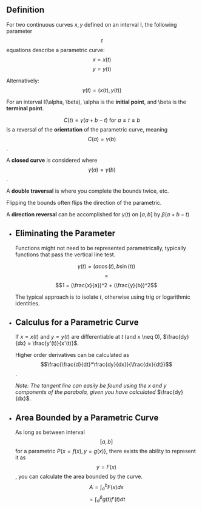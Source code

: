 ## Definition
For two continuous curves $x, y$ defined on an interval I, the following parameter $$t$$ equations describe a parametric curve:
$$x=x(t)$$
$$y=y(t)$$

Alternatively: $$\gamma(t) = (x(t), y(t))$$

For an interval I(\alpha, \beta), \alpha is the **initial point**, and \beta is the **terminal point**.

$$C(t) = \gamma (a + b -t)\text{ for }a \leq t \leq b$$
Is a reversal of the **orientation** of the parametric curve, meaning $$C(a) = \gamma(b)$$.

A **closed curve** is considered where $$\gamma(a) = \gamma(b)$$.

A **double traversal** is where you complete the bounds twice, etc.

Flipping the bounds often flips the direction of the parametric.

A **direction reversal** can be accomplished for $\gamma(t)$ on $[a, b]$ by $\beta(a+b-t)$
- ## Eliminating the Parameter
  Functions might not need to be represented parametrically, typically functions that pass the vertical line test.
  
  $$\gamma(t) = (a\cos(t),b\sin(t))$$
  $$=$$
  $$1 = (\frac{x}{a})^2 + (\frac{y}{b})^2$$
  
  The typical approach is to isolate $t$, otherwise using trig or logarithmic identities.
- ## Calculus for a Parametric Curve
  
  If $x=x(t)$ and $y=y(t)$ are differentiable at $t$ (and x \neq 0), $\frac{dy}{dx} = \frac{y'(t)}{x'(t)}$.
  
  Higher order derivatives can be calculated as $$\frac{\frac{d}{dt}*\frac{dy}{dx}}{\frac{dx}{dt}}$$.
  
  *Note: The tangent line can easily be found using the x and y components of the parabola, given you have calculated* $\frac{dy}{dx}$.
- ## Area Bounded by a Parametric Curve
  As long as between interval $$[a,b]$$ for a parametric $P \{ x = f(x), y = g(x) \}$, there exists the ability to represent it as $$y=F(x)$$, you can calculate the area bounded by the curve.
  $$A=\int_a^b{F(x)}dx$$
  $$=\int_\alpha^\beta{g(t)f'(t)dt}$$
